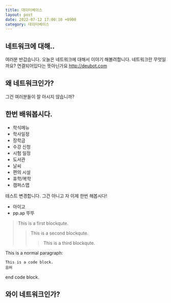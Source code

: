 ```yaml
---
title: 데이터베이스
layout: post
date: 2022-07-12 17:00:10 +0900
category: 데이터베이스
---
```


## 네트워크에 대해..
여러분 반갑습니다. 오늘은 네트워크에 대해서 이야기 해볼려합니다. 네트워크란 무엇일까요? 연결되어있다는 뜻아닌가요
http://deubot.com


## 왜 네트워크인가?
그건 여러분들이 잘 아시지 않습니까?

## 한번 배워봅시다.

+ 학식메뉴
+ 학사일정
+ 장학금
+ 수강 신청
+ 시험 일정
+ 도서관
+ 날씨
+ 편의 시설
+ 휴학/복학
+ 캠퍼스맵

테스트 변경합니다.
그건 아니고 자 이제 한번 해봅시다!
+ 아이고
+ pp.ap 뚜뚜      
> This is a first blockqute.
>> This is a second blockqute.
>>> This is a third blockqute.

This is a normal paragraph:

    This is a code block.
    음머
end code block.

## 와이 네트워크인가?